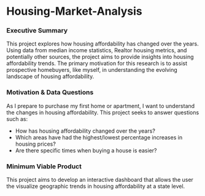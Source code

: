 # Housing-Market-Analysis

### Executive Summary
This project explores how housing affordability has changed over the years. Using data from median income statistics, Realtor housing metrics, and potentially other sources, the project aims to provide insights into housing affordability trends. The primary motivation for this research is to assist prospective homebuyers, like myself, in understanding the evolving landscape of housing affordability.

### Motivation & Data Questions

As I prepare to purchase my first home or apartment, I want to understand the changes in housing affordability. This project seeks to answer questions such as:
- How has housing affordability changed over the years?
- Which areas have had the highest/lowest percentage increases in housing prices?
- Are there specific times when buying a house is easier?

### Minimum Viable Product
This project aims to develop an interactive dashboard that allows the user the visualize geographic trends in housing affordability at a state level.
